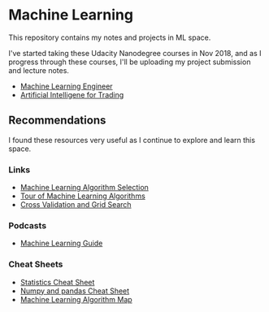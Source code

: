 # Machine Learning

This repository contains my notes and projects in ML space. 

I've started taking these Udacity Nanodegree courses in Nov 2018, and as I progress through these courses, I'll be uploading my project submission and lecture notes.

* [Machine Learning Engineer](https://www.udacity.com/course/machine-learning-engineer-nanodegree--nd009t)
* [Artificial Intelligene for Trading](https://www.udacity.com/course/ai-for-trading--nd880)


## Recommendations
I found these resources very useful as I continue to explore and learn this space.

### Links

* [Machine Learning Algorithm Selection](https://recast.ai/blog/machine-learning-algorithms/2/)
* [Tour of Machine Learning Algorithms](https://machinelearningmastery.com/a-tour-of-machine-learning-algorithms/)
* [Cross Validation and Grid Search](https://stackabuse.com/cross-validation-and-grid-search-for-model-selection-in-python/)

### Podcasts

* [Machine Learning Guide](http://ocdevel.com/mlg)

### Cheat Sheets

* [Statistics Cheat Sheet](https://www.lexjansen.com/phuse/2006/ss/SS02.pdf)
* [Numpy and pandas Cheat Sheet](https://github.com/jessicayung/data-analyst-nd/blob/master/2-intro-to-data-analysis/numpy_pandas_cheatsheet.pdf)
* [Machine Learning Algorithm Map](https://scikit-learn.org/stable/tutorial/machine_learning_map/)
